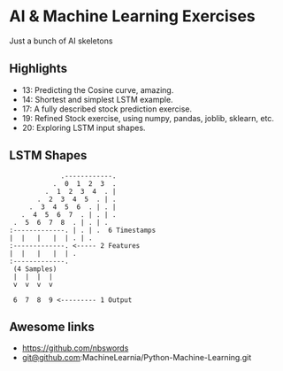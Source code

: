 # AI & Machine Learning Exercises

Just a bunch of AI skeletons

## Highlights

* 13: Predicting the Cosine curve, amazing.
* 14: Shortest and simplest LSTM example.
* 17: A fully described stock prediction exercise.
* 19: Refined Stock exercise, using numpy, pandas, joblib, sklearn, etc.
* 20: Exploring LSTM input shapes.

## LSTM Shapes
```
             .------------.
           .  0  1  2  3  .
         .  1  2  3  4  . |
       .  2  3  4  5  . | .
     .  3  4  5  6  . | . |
   .  4  5  6  7  . | . | .
 .  5  6  7  8  . | . | .
:-------------. | . | .  6 Timestamps
|  |   |   |  | . | .
:-------------. <----- 2 Features
|  |   |   |  | .
:-------------.
 (4 Samples)
 |  |  |  |
 v  v  v  v

 6  7  8  9 <--------- 1 Output
```
## Awesome links

* https://github.com/nbswords
* git@github.com:MachineLearnia/Python-Machine-Learning.git
